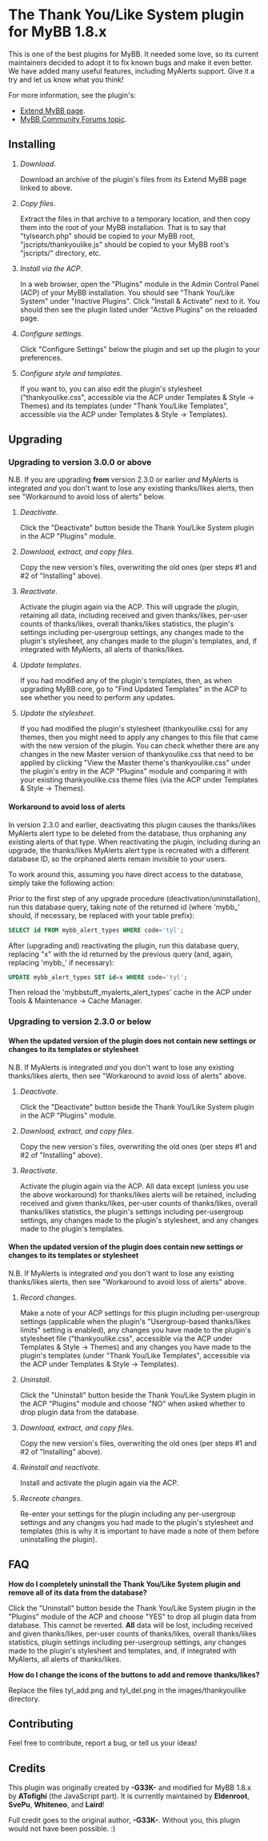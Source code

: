# The Thank You/Like System plugin for MyBB 1.8.x

This is one of the best plugins for MyBB. It needed some love, so its current maintainers decided to adopt it to fix known bugs and make it even better. We have added many useful features, including MyAlerts support. Give it a try and let us know what you think!

For more information, see the plugin's:

- [Extend MyBB page](http://community.mybb.com/mods.php?action=view&pid=360).
- [MyBB Community Forums topic](http://community.mybb.com/thread-169382.html).

## Installing

1. *Download*.

   Download an archive of the plugin's files from its Extend MyBB page linked to above.

2. *Copy files*.

   Extract the files in that archive to a temporary location, and then copy them into the root of your MyBB installation. That is to say that "tylsearch.php" should be copied to your MyBB root, "jscripts/thankyoulike.js" should be copied to your MyBB root's "jscripts/" directory, etc.

3. *Install via the ACP*.

   In a web browser, open the "Plugins" module in the Admin Control Panel (ACP) of your MyBB installation. You should see "Thank You/Like System" under "Inactive Plugins". Click "Install & Activate" next to it. You should then see the plugin listed under "Active Plugins" on the reloaded page.

4. *Configure settings*.

   Click "Configure Settings" below the plugin and set up the plugin to your preferences.

5. *Configure style and templates*.

   If you want to, you can also edit the plugin's stylesheet ("thankyoulike.css", accessible via the ACP under Templates & Style -> Themes) and its templates (under "Thank You/Like Templates", accessible via the ACP under Templates & Style -> Templates).

## Upgrading

### Upgrading to version 3.0.0 or above

N.B. If you are upgrading **from** version 2.3.0 or earlier *and* MyAlerts is integrated *and* you don't want to lose any existing thanks/likes alerts, then see "Workaround to avoid loss of alerts" below.

1. *Deactivate*.

   Click the "Deactivate" button beside the Thank You/Like System plugin in the ACP "Plugins" module.

2. *Download, extract, and copy files*.

   Copy the new version's files, overwriting the old ones (per steps #1 and #2 of "Installing" above).

3. *Reactivate*.

   Activate the plugin again via the ACP. This will upgrade the plugin, retaining all data, including received and given thanks/likes, per-user counts of thanks/likes, overall thanks/likes statistics, the plugin's settings including per-usergroup settings, any changes made to the plugin's stylesheet, any changes made to the plugin's templates, and, if integrated with MyAlerts, all alerts of thanks/likes.

4. *Update templates*.

   If you had modified any of the plugin's templates, then, as when upgrading MyBB core, go to "Find Updated Templates" in the ACP to see whether you need to perform any updates.

5. *Update the stylesheet*.

   If you had modified the plugin's stylesheet (thankyoulike.css) for any themes, then you might need to apply any changes to this file that came with the new version of the plugin. You can check whether there are any changes in the new Master version of thankyoulike.css that need to be applied by clicking "View the Master theme's thankyoulike.css" under the plugin's entry in the ACP "Plugins" module and comparing it with your existing thankyoulike.css theme files (via the ACP under Templates & Style -> Themes).

#### Workaround to avoid loss of alerts

In version 2.3.0 and earlier, deactivating this plugin causes the thanks/likes MyAlerts alert type to be deleted from the database, thus orphaning any existing alerts of that type. When reactivating the plugin, including during an upgrade, the thanks/likes MyAlerts alert type is recreated with a different database ID, so the orphaned alerts remain invisible to your users.

To work around this, assuming you have direct access to the database, simply take the following action:

Prior to the first step of any upgrade procedure (deactivation/uninstallation), run this database query, taking note of the returned id (where 'mybb_' should, if necessary, be replaced with your table prefix):

```sql
SELECT id FROM mybb_alert_types WHERE code='tyl';
```

After (upgrading and) reactivating the plugin, run this database query, replacing "x" with the id returned by the previous query (and, again, replacing 'mybb_' if necessary):

```sql
UPDATE mybb_alert_types SET id=x WHERE code='tyl';
```

Then reload the 'mybbstuff_myalerts_alert_types' cache in the ACP under Tools & Maintenance -> Cache Manager.

### Upgrading to version 2.3.0 or below

#### When the updated version of the plugin does not contain new settings or changes to its templates or stylesheet

N.B. If MyAlerts is integrated *and* you don't want to lose any existing thanks/likes alerts, then see "Workaround to avoid loss of alerts" above.

1. *Deactivate*.

   Click the "Deactivate" button beside the Thank You/Like System plugin in the ACP "Plugins" module.

2. *Download, extract, and copy files*.

   Copy the new version's files, overwriting the old ones (per steps #1 and #2 of "Installing" above).

3. *Reactivate*.

   Activate the plugin again via the ACP. All data except (unless you use the above workaround) for thanks/likes alerts will be retained, including received and given thanks/likes, per-user counts of thanks/likes, overall thanks/likes statistics, the plugin's settings including per-usergroup settings, any changes made to the plugin's stylesheet, and any changes made to the plugin's templates.

#### When the updated version of the plugin **does** contain new settings or changes to its templates or stylesheet

N.B. If MyAlerts is integrated *and* you don't want to lose any existing thanks/likes alerts, then see "Workaround to avoid loss of alerts" above.

1. *Record changes*.

   Make a note of your ACP settings for this plugin including per-usergroup settings (applicable when the plugin's "Usergroup-based thanks/likes limits" setting is enabled), any changes you have made to the plugin's stylesheet file ("thankyoulike.css", accessible via the ACP under Templates & Style -> Themes) and any changes you have made to the plugin's templates (under "Thank You/Like Templates", accessible via the ACP under Templates & Style -> Templates).

2. *Uninstall*.

   Click the "Uninstall" button beside the Thank You/Like System plugin in the ACP "Plugins" module and choose "NO" when asked whether to drop plugin data from the database.

3. *Download, extract, and copy files*.

   Copy the new version's files, overwriting the old ones (per steps #1 and #2 of "Installing" above).

4. *Reinstall and reactivate*.

   Install and activate the plugin again via the ACP.

5. *Recreate changes*.

   Re-enter your settings for the plugin including any per-usergroup settings and any changes you had made to the plugin's stylesheet and templates (this is why it is important to have made a note of them before uninstalling the plugin).

## FAQ

**How do I completely uninstall the Thank You/Like System plugin and remove all of its data from the database?**

Click the "Uninstall" button beside the Thank You/Like System plugin in the "Plugins" module of the ACP and choose "YES" to drop all plugin data from database. This cannot be reverted. **All** data will be lost, including received and given thanks/likes, per-user counts of thanks/likes, overall thanks/likes statistics, plugin settings including per-usergroup settings, any changes made to the plugin's stylesheet and templates, and, if integrated with MyAlerts, all alerts of thanks/likes.

**How do I change the icons of the buttons to add and remove thanks/likes?**

Replace the files tyl_add.png and tyl_del.png in the images/thankyoulike directory.

## Contributing

Feel free to contribute, report a bug, or tell us your ideas!

## Credits

This plugin was originally created by **-G33K-** and modified for MyBB 1.8.x by **ATofighi** (the JavaScript part). It is currently maintained by **Eldenroot**, **SvePu**, **Whiteneo**, and **Laird**!

Full credit goes to the original author, **-G33K-**. Without you, this plugin would not have been possible. :)
